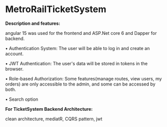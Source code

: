 # MetroRailTicketSystem

**Description and features:**

angular 15 was used for the frontend and  ASP.Net core 6 and Dapper for backend.

•	 Authentication System: The user will be able to log in and create an account.

•	 JWT Authentication: The user's data will be stored in tokens in the browser.

•	 Role-based Authorization: Some features(manage routes, view users, my orders) are only accessible to the admin, and some can be accessed by both.

•	Search option

**For TicketSystem Backend Architecture:**

clean architecture, mediatR, CQRS pattern, jwt
